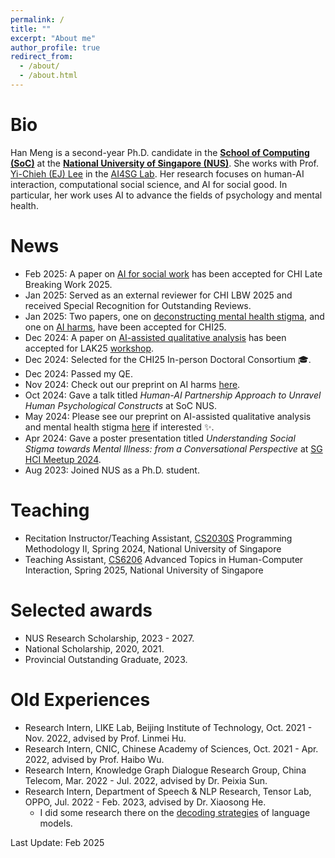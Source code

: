 ```yaml
---
permalink: /
title: ""
excerpt: "About me"
author_profile: true
redirect_from: 
  - /about/
  - /about.html
---
```


# Bio

Han Meng is a second-year Ph.D. candidate in the **[School of Computing (SoC)](https://www.comp.nus.edu.sg/)** at the **[National University of Singapore (NUS)](https://www.nus.edu.sg/)**. She works with Prof. [Yi-Chieh (EJ) Lee](https://www.yclee.net/) in the [AI4SG Lab](https://www.ai4sg.org/). Her research focuses on human-AI interaction, computational social science, and AI for social good. In particular, her work uses AI to advance the fields of psychology and mental health.

# News

- Feb 2025: A paper on [AI for social work](https://arxiv.org/pdf/2502.19822) has been accepted for CHI Late Breaking Work 2025.
- Jan 2025: Served as an external reviewer for CHI LBW 2025 and received Special Recognition for Outstanding Reviews.
- Jan 2025: Two papers, one on [deconstructing mental health stigma](https://www.arxiv.org/abs/2502.06075), and one on [AI harms](https://arxiv.org/abs/2410.20130), have been accepted for CHI25.
- Dec 2024: A paper on [AI-assisted qualitative analysis](https://arxiv.org/abs/2405.05758) has been accepted for LAK25 [workshop](https://sites.google.com/view/lak-25-workshop-llms-for-qual/home).
- Dec 2024: Selected for the CHI25 In-person Doctoral Consortium 🎓.
- Dec 2024: Passed my QE.
- Nov 2024: Check out our preprint on AI harms [here](https://arxiv.org/abs/2410.20130).
- Oct 2024: Gave a talk titled _Human-AI Partnership Approach to Unravel Human Psychological Constructs_ at SoC NUS.
- May 2024: Please see our preprint on AI-assisted qualitative analysis and mental health stigma [here](https://arxiv.org/abs/2405.05758) if interested ✨.
- Apr 2024: Gave a poster presentation titled _Understanding Social Stigma towards Mental Illness: from a Conversational Perspective_ at [SG HCI Meetup 2024](https://sites.google.com/view/sghci-meetup-2024/home).
- Aug 2023: Joined NUS as a Ph.D. student.

# Teaching

- Recitation Instructor/Teaching Assistant, [CS2030S](https://nus-cs2030s.github.io/2324-s2/) Programming Methodology II, Spring 2024, National University of Singapore
- Teaching Assistant, [CS6206](https://nusmods.com/courses/CS6206/advanced-topics-in-human-computer-interaction) Advanced Topics in Human-Computer Interaction, Spring 2025, National University of Singapore

# Selected awards

- NUS Research Scholarship, 2023 - 2027.
- National Scholarship, 2020, 2021.
- Provincial Outstanding Graduate, 2023.

# Old Experiences

- Research Intern, LIKE Lab, Beijing Institute of Technology, Oct. 2021 - Nov. 2022, advised by Prof. Linmei Hu.
- Research Intern, CNIC, Chinese Academy of Sciences, Oct. 2021 - Apr. 2022, advised by Prof. Haibo Wu.
- Research Intern, Knowledge Graph Dialogue Research Group, China Telecom, Mar. 2022 - Jul. 2022, advised by Dr. Peixia Sun.
- Research Intern, Department of Speech & NLP Research, Tensor Lab, OPPO, Jul. 2022 - Feb. 2023, advised by Dr. Xiaosong He.
  - I did some research there on the [decoding strategies](https://arxiv.org/abs/2210.13829) of language models.

Last Update: Feb 2025
